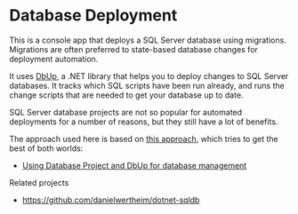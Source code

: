 ﻿# Database Deployment

This is a console app that deploys a SQL Server database using migrations. Migrations are often preferred to state-based database changes for deployment automation.

It uses [DbUp](https://dbup.readthedocs.io/en/latest/), a .NET library that helps you to deploy changes to SQL Server databases. It tracks which SQL scripts have been run already, and runs the change scripts that are needed to get your database up to date.

SQL Server database projects are not so popular for automated deployments for a number of reasons, but they still have a lot of benefits.

The approach used here is based on [this approach](), which tries to get the best of both worlds:
* [Using Database Project and DbUp for database management](http://www.kamilgrzybek.com/database/using-database-project-and-dbup-for-database-management/)

Related projects
* https://github.com/danielwertheim/dotnet-sqldb